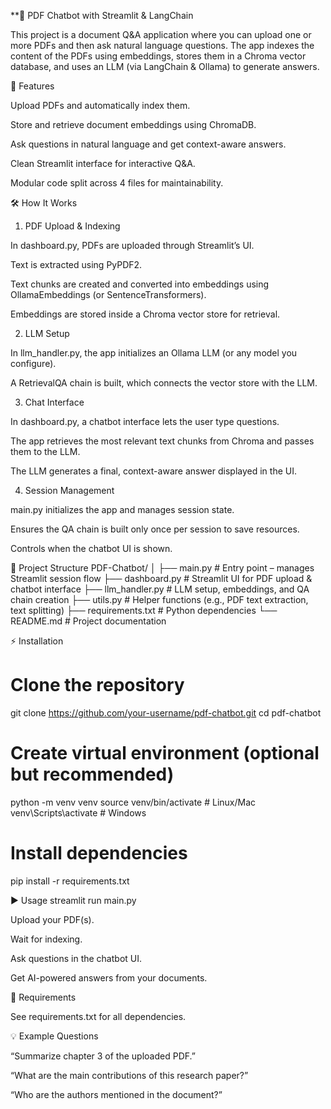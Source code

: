 
**📄 PDF Chatbot with Streamlit & LangChain

This project is a document Q&A application where you can upload one or more PDFs and then ask natural language questions. The app indexes the content of the PDFs using embeddings, stores them in a Chroma vector database, and uses an LLM (via LangChain & Ollama) to generate answers.

🚀 Features

Upload PDFs and automatically index them.

Store and retrieve document embeddings using ChromaDB.

Ask questions in natural language and get context-aware answers.

Clean Streamlit interface for interactive Q&A.

Modular code split across 4 files for maintainability.

🛠️ How It Works
1. PDF Upload & Indexing

In dashboard.py, PDFs are uploaded through Streamlit’s UI.

Text is extracted using PyPDF2.

Text chunks are created and converted into embeddings using OllamaEmbeddings (or SentenceTransformers).

Embeddings are stored inside a Chroma vector store for retrieval.

2. LLM Setup

In llm_handler.py, the app initializes an Ollama LLM (or any model you configure).

A RetrievalQA chain is built, which connects the vector store with the LLM.

3. Chat Interface

In dashboard.py, a chatbot interface lets the user type questions.

The app retrieves the most relevant text chunks from Chroma and passes them to the LLM.

The LLM generates a final, context-aware answer displayed in the UI.

4. Session Management

main.py initializes the app and manages session state.

Ensures the QA chain is built only once per session to save resources.

Controls when the chatbot UI is shown.

📂 Project Structure
PDF-Chatbot/
│
├── main.py             # Entry point – manages Streamlit session flow
├── dashboard.py        # Streamlit UI for PDF upload & chatbot interface
├── llm_handler.py      # LLM setup, embeddings, and QA chain creation
├── utils.py            # Helper functions (e.g., PDF text extraction, text splitting)
├── requirements.txt    # Python dependencies
└── README.md           # Project documentation

⚡️ Installation
# Clone the repository
git clone https://github.com/your-username/pdf-chatbot.git
cd pdf-chatbot

# Create virtual environment (optional but recommended)
python -m venv venv
source venv/bin/activate   # Linux/Mac
venv\Scripts\activate      # Windows

# Install dependencies
pip install -r requirements.txt

▶️ Usage
streamlit run main.py


Upload your PDF(s).

Wait for indexing.

Ask questions in the chatbot UI.

Get AI-powered answers from your documents.

🧰 Requirements

See requirements.txt
 for all dependencies.

💡 Example Questions

“Summarize chapter 3 of the uploaded PDF.”

“What are the main contributions of this research paper?”

“Who are the authors mentioned in the document?”
